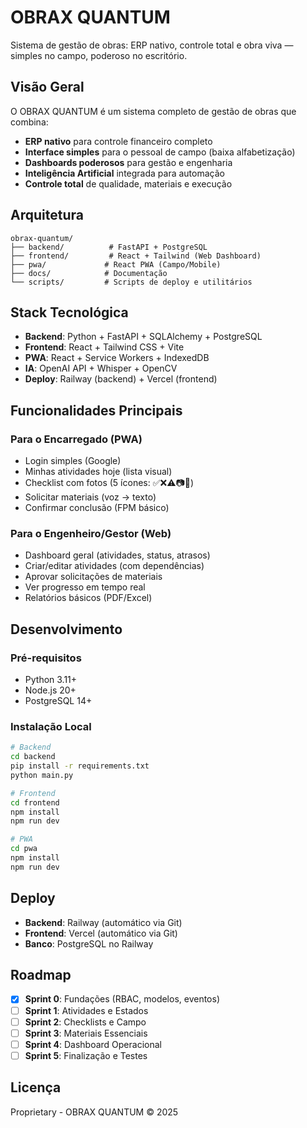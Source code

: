 # OBRAX QUANTUM

Sistema de gestão de obras: ERP nativo, controle total e obra viva — simples no campo, poderoso no escritório.

## Visão Geral

O OBRAX QUANTUM é um sistema completo de gestão de obras que combina:
- **ERP nativo** para controle financeiro completo
- **Interface simples** para o pessoal de campo (baixa alfabetização)
- **Dashboards poderosos** para gestão e engenharia
- **Inteligência Artificial** integrada para automação
- **Controle total** de qualidade, materiais e execução

## Arquitetura

```
obrax-quantum/
├── backend/          # FastAPI + PostgreSQL
├── frontend/         # React + Tailwind (Web Dashboard)
├── pwa/             # React PWA (Campo/Mobile)
├── docs/            # Documentação
└── scripts/         # Scripts de deploy e utilitários
```

## Stack Tecnológica

- **Backend**: Python + FastAPI + SQLAlchemy + PostgreSQL
- **Frontend**: React + Tailwind CSS + Vite
- **PWA**: React + Service Workers + IndexedDB
- **IA**: OpenAI API + Whisper + OpenCV
- **Deploy**: Railway (backend) + Vercel (frontend)

## Funcionalidades Principais

### Para o Encarregado (PWA)
- Login simples (Google)
- Minhas atividades hoje (lista visual)
- Checklist com fotos (5 ícones: ✅❌⚠️📷🎤)
- Solicitar materiais (voz → texto)
- Confirmar conclusão (FPM básico)

### Para o Engenheiro/Gestor (Web)
- Dashboard geral (atividades, status, atrasos)
- Criar/editar atividades (com dependências)
- Aprovar solicitações de materiais
- Ver progresso em tempo real
- Relatórios básicos (PDF/Excel)

## Desenvolvimento

### Pré-requisitos
- Python 3.11+
- Node.js 20+
- PostgreSQL 14+

### Instalação Local

```bash
# Backend
cd backend
pip install -r requirements.txt
python main.py

# Frontend
cd frontend
npm install
npm run dev

# PWA
cd pwa
npm install
npm run dev
```

## Deploy

- **Backend**: Railway (automático via Git)
- **Frontend**: Vercel (automático via Git)
- **Banco**: PostgreSQL no Railway

## Roadmap

- [x] **Sprint 0**: Fundações (RBAC, modelos, eventos)
- [ ] **Sprint 1**: Atividades e Estados
- [ ] **Sprint 2**: Checklists e Campo
- [ ] **Sprint 3**: Materiais Essenciais
- [ ] **Sprint 4**: Dashboard Operacional
- [ ] **Sprint 5**: Finalização e Testes

## Licença

Proprietary - OBRAX QUANTUM © 2025

